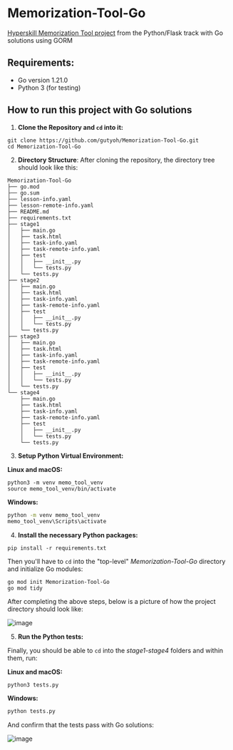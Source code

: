 # Memorization-Tool-Go
[Hyperskill Memorization Tool project](https://hyperskill.org/projects/159) from the Python/Flask track with Go solutions using GORM

## Requirements:

- Go version 1.21.0
- Python 3 (for testing)

## How to run this project with Go solutions

1. **Clone the Repository and `cd` into it:**

```shell
git clone https://github.com/gutyoh/Memorization-Tool-Go.git
cd Memorization-Tool-Go
```

2. **Directory Structure**: After cloning the repository, the directory tree should look like this:

```
Memorization-Tool-Go
├── go.mod
├── go.sum
├── lesson-info.yaml
├── lesson-remote-info.yaml
├── README.md
├── requirements.txt
├── stage1
│   ├── main.go
│   ├── task.html
│   ├── task-info.yaml
│   ├── task-remote-info.yaml
│   ├── test
│   │   ├── __init__.py
│   │   └── tests.py
│   └── tests.py
├── stage2
│   ├── main.go
│   ├── task.html
│   ├── task-info.yaml
│   ├── task-remote-info.yaml
│   ├── test
│   │   ├── __init__.py
│   │   └── tests.py
│   └── tests.py
├── stage3
│   ├── main.go
│   ├── task.html
│   ├── task-info.yaml
│   ├── task-remote-info.yaml
│   ├── test
│   │   ├── __init__.py
│   │   └── tests.py
│   └── tests.py
└── stage4
    ├── main.go
    ├── task.html
    ├── task-info.yaml
    ├── task-remote-info.yaml
    ├── test
    │   ├── __init__.py
    │   └── tests.py
    └── tests.py
```

3. **Setup Python Virtual Environment:**

**Linux and macOS:**

```shell
python3 -m venv memo_tool_venv
source memo_tool_venv/bin/activate
```

**Windows:**

```bash
python -m venv memo_tool_venv
memo_tool_venv\Scripts\activate
```


4. **Install the necessary Python packages:**

```shell
pip install -r requirements.txt
```


Then you'll have to `cd` into the "top-level" _Memorization-Tool-Go_ directory and initialize Go modules:

```
go mod init Memorization-Tool-Go
go mod tidy
```

After completing the above steps, below is a picture of how the project directory should look like:

![image](https://github.com/gutyoh/Memorization-Tool-Go/assets/8846884/82e6afa6-d251-4dd0-91f4-e637dd25a390)

5. **Run the Python tests:**

Finally, you should be able to `cd` into the _stage1-stage4_ folders and within them, run:

**Linux and macOS:**

```shell
python3 tests.py
```

**Windows:**

```bash
python tests.py
```

And confirm that the tests pass with Go solutions:

![image](https://github.com/gutyoh/Memorization-Tool-Go/assets/8846884/e0014c2b-3140-4875-aba4-915ad026427a)
